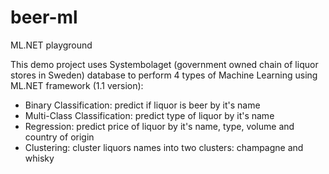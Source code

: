 ﻿# beer-ml
ML.NET playground

This demo project uses Systembolaget (government owned chain of liquor stores in Sweden) database to perform 4 types of Machine Learning using ML.NET framework (1.1 version):
- Binary Classification: predict if liquor is beer by it's name
- Multi-Class Classification: predict type of liquor by it's name
- Regression: predict price of liquor by it's name, type, volume and country of origin
- Clustering: cluster liquors names into two clusters: champagne and whisky
